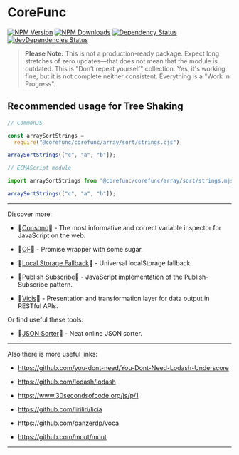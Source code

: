 # CoreFunc

[![NPM Version](https://img.shields.io/npm/v/@corefunc/corefunc.svg?style=flat)]()
[![NPM Downloads](https://img.shields.io/npm/dt/@corefunc/corefunc.svg?style=flat)]()
[![Dependency Status](https://david-dm.org/@corefunc/corefunc.svg)](https://david-dm.org/@corefunc/corefunc)
[![devDependencies Status](https://david-dm.org/@corefunc/corefunc/dev-status.svg)](https://david-dm.org/@corefunc/corefunc?type=dev)

> **Please Note:** This is not a production-ready package. Expect long stretches of zero updates—that does not mean that the module is outdated. This is "Don’t repeat yourself" collection. Yes, it's working fine, but it is not complete neither consistent. Everything is a "Work in Progress".

## Recommended usage for Tree Shaking

```javascript
// CommonJS

const arraySortStrings =
  require("@corefunc/corefunc/array/sort/strings.cjs");

arraySortStrings(["c", "a", "b"]);
```

```javascript
// ECMAScript module

import arraySortStrings from "@corefunc/corefunc/array/sort/strings.mjs";

arraySortStrings(["c", "a", "b"]);
```

---

Discover more:

-   🔎[Consono](https://consono.js.org)🔎 -
The most informative and correct variable inspector for JavaScript on the web.

-   🌠[OF](https://of.js.org)🌠 - Promise wrapper with some sugar.

-   🔩[Local Storage Fallback](https://github.com/r37r0m0d3l/fallback-local-storage)🔩 -
Universal localStorage fallback.

-   🔄[Publish Subscribe](https://publish-subscribe.js.org)🔄 -
JavaScript implementation of the Publish-Subscribe pattern.

-   🧰[Vicis](https://vicis.js.org)🧰 - Presentation and transformation layer for data output in RESTful APIs.

Or find useful these tools:

-   🧾[JSON Sorter](https://r37r0m0d3l.github.io/json_sort)🧾 - Neat online JSON sorter.

---

Also there is more useful links:

-   https://github.com/you-dont-need/You-Dont-Need-Lodash-Underscore

-   https://github.com/lodash/lodash

-   https://www.30secondsofcode.org/js/p/1

-   https://github.com/liriliri/licia

-   https://github.com/panzerdp/voca

-   https://github.com/mout/mout

---
